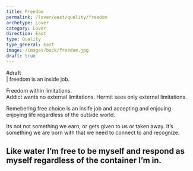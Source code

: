 ```yaml
---
title: Freedom
permalink: /lover/east/quality/freedom
archetype: Lover
category: Lover
direction: East
type: Quality
type_general: East
image: /images/back/freedom.jpg
draft: true
---
```

#draft   
| freedom is an inside job.   
  
Freedom within limitations.   
Addict wants no external limitations. Hermit sees only external limitations.   
  
Remebering free choice is an insife job and accepting and enjouing enjoying life regardless of the outside world.   
  
Its not not something we earn, or gets given to us or taken away. It’s something we are born with that we need to connect to and recognize.   
  
Like water I’m free to be myself and respond as myself regardless of the container I’m in. 
---
